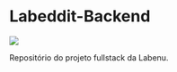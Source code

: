 # Labeddit-Backend

<img src="https://pbs.twimg.com/media/FqtyOqyWYAE8FFp?format=jpg&name=4096x4096">

Repositório do projeto fullstack da Labenu.



